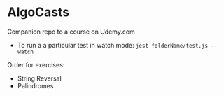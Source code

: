# AlgoCasts

Companion repo to a course on Udemy.com

- To run a a particular test in watch mode:
`jest folderName/test.js --watch`

Order for exercises:

- String Reversal
- Palindromes

